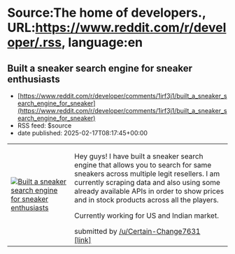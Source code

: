 # Source:The home of developers., URL:https://www.reddit.com/r/developer/.rss, language:en

## Built a sneaker search engine for sneaker enthusiasts
 - [https://www.reddit.com/r/developer/comments/1irf3j1/built_a_sneaker_search_engine_for_sneaker](https://www.reddit.com/r/developer/comments/1irf3j1/built_a_sneaker_search_engine_for_sneaker)
 - RSS feed: $source
 - date published: 2025-02-17T08:17:45+00:00

<table> <tr><td> <a href="https://www.reddit.com/r/developer/comments/1irf3j1/built_a_sneaker_search_engine_for_sneaker/"> <img src="https://b.thumbs.redditmedia.com/-5ZX4rDRz8QsZ1mIyslvXW6UGgaxrkAqIRnIHRdTSPg.jpg" alt="Built a sneaker search engine for sneaker enthusiasts" title="Built a sneaker search engine for sneaker enthusiasts" /> </a> </td><td> <!-- SC_OFF --><div class="md"><p>Hey guys! I have built a sneaker search engine that allows you to search for same sneakers across multiple legit resellers. I am currently scraping data and also using some already available APIs in order to show prices and in stock products across all the players.</p> <p>Currently working for US and Indian market.</p> </div><!-- SC_ON --> &#32; submitted by &#32; <a href="https://www.reddit.com/user/Certain-Change7631"> /u/Certain-Change7631 </a> <br/> <span><a href="https://www.reddit.com/gallery/1irf3j1">[link]</a></span> &#32; <span><a href="https://www.reddit.com/r/developer/comments/1irf3j1/built

